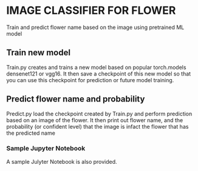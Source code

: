 # IMAGE CLASSIFIER FOR FLOWER 
Train and predict flower name based on the image using pretrained ML model

## Train new model 
Train.py creates and trains a new model based on popular torch.models densenet121 or vgg16. It then save a checkpoint of this new model so that you can use this checkpoint for prediction or future model training.

## Predict flower name and probability
Predict.py load the checkpoint created by Train.py and perform prediction based on an image of the flower. It then print out flower name, and the probability (or confident level) that the image is infact the flower that has the predicted name

### Sample Jupyter Notebook
A sample Julyter Notebook is also provided.
